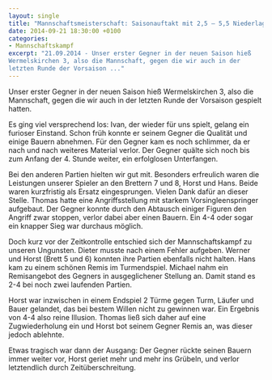 ```yaml
---
layout: single
title: "Mannschaftsmeisterschaft: Saisonauftakt mit 2,5 – 5,5 Niederlage"
date: 2014-09-21 18:30:00 +0100
categories: 
- Mannschaftskampf
excerpt: "21.09.2014 - Unser erster Gegner in der neuen Saison hieß
Wermelskirchen 3, also die Mannschaft, gegen die wir auch in der
letzten Runde der Vorsaison ..."  
---
```


Unser erster Gegner in der neuen Saison hieß Wermelskirchen 3, also
die Mannschaft, gegen die wir auch in der letzten Runde der Vorsaison
gespielt hatten.

Es ging viel versprechend los: Ivan, der wieder für uns spielt, gelang
ein furioser Einstand. Schon früh konnte er seinem Gegner die Qualität
und einige Bauern abnehmen. Für den Gegner kam es noch schlimmer, da
er nach und nach weiteres Material verlor. Der Gegner quälte sich noch
bis zum Anfang der 4. Stunde weiter, ein erfolglosen Unterfangen.

Bei den anderen Partien hielten wir gut mit. Besonders erfreulich
waren die Leistungen unserer Spieler an den Brettern 7 und 8, Horst
und Hans. Beide waren kurzfristig als Ersatz eingesprungen. Vielen
Dank dafür an dieser Stelle. Thomas hatte eine Angriffsstellung mit
starkem Vorsingleenspringer aufgebaut. Der Gegner konnte durch den
Abtausch einiger Figuren den Angriff zwar stoppen, verlor dabei aber
einen Bauern. Ein 4-4 oder sogar ein knapper Sieg war durchaus
möglich.

Doch kurz vor der Zeitkontrolle entschied sich der Mannschaftskampf zu
unseren Ungunsten. Dieter musste nach einem Fehler aufgeben. Werner
und Horst (Brett 5 und 6) konnten ihre Partien ebenfalls nicht
halten. Hans kam zu einem schönen Remis im Turmendspiel. Michael nahm
ein Remisangebot des Gegners in ausgeglichener Stellung an. Damit
stand es 2-4 bei noch zwei laufenden Partien.

Horst war inzwischen in einem Endspiel 2 Türme gegen Turm, Läufer und
Bauer gelandet, das bei bestem Willen nicht zu gewinnen war. Ein
Ergebnis von 4-4 also reine Illusion. Thomas ließ sich daher auf eine
Zugwiederholung ein und Horst bot seinem Gegner Remis an, was dieser
jedoch ablehnte.

Etwas tragisch war dann der Ausgang: Der Gegner rückte seinen Bauern
immer weiter vor, Horst geriet mehr und mehr ins Grübeln, und verlor
letztendlich durch Zeitüberschreitung.

